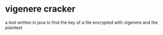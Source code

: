 # vigenere cracker
 a tool written in java  to find the key of a file encrypted with vigenere and the plaintext
